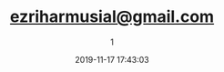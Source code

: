 ---
index: 399
title: "ezriharmusial@gmail.com"
subtitle: ""
author: 1
date: "2019-11-17 17:43:03"
date_gmt: "2019-11-17 15:43:03"
excerpt: ""
content: "ezriharmusial@gmail.com\nadmin"
status: "publish"
comment_status: "closed"
name: "ezriharmusial-gmail-com"
modified: "2019-11-17 17:43:03"
modified_gmt: "2019-11-17 15:43:03"
content_filtered: ""
parent: 0
guid: "//www.artkidsfoundation.org/2016/10/12/ezriharmusial-gmail-com/"
type: "flamingo_contact"
comment_count: 0
categories: []
tags: []
---